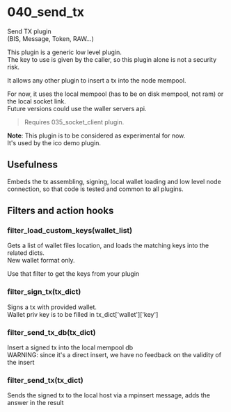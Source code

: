 # 040_send_tx

Send TX plugin  
(BIS, Message, Token, RAW...)

This plugin is a generic low level plugin.  
The key to use is given by the caller, so this plugin alone is not a security risk.

It allows any other plugin to insert a tx into the node mempool.

For now, it uses the local mempool (has to be on disk mempool, not ram) or the local socket link.  
Future versions could use the waller servers api.

> Requires 035_socket_client plugin.

**Note**: This plugin is to be considered as experimental for now.  
It's used by the ico demo plugin.

## Usefulness

Embeds the tx assembling, signing, local wallet loading and low level node connection, so that code is tested and common to all plugins.

## Filters and action hooks

### filter_load_custom_keys(wallet_list)

Gets a list of wallet files location, and loads the matching keys into the related dicts.  
New wallet format only.

Use that filter to get the keys from your plugin

### filter_sign_tx(tx_dict)

Signs a tx with provided wallet.  
Wallet priv key is to be filled in tx_dict['wallet']['key']

### filter_send_tx_db(tx_dict)
Insert a signed tx into the local mempool db  
WARNING: since it's a direct insert, we have no feedback on the validity of the insert

### filter_send_tx(tx_dict)

Sends the signed tx to the local host via a mpinsert message, adds the answer in the result
